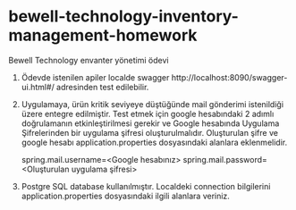 # bewell-technology-inventory-management-homework
Bewell Technology envanter yönetimi ödevi

1. Ödevde istenilen apiler localde swagger http://localhost:8090/swagger-ui.html#/ adresinden test edilebilir.
2. Uygulamaya, ürün kritik seviyeye düştüğünde mail gönderimi istenildiği üzere entegre edilmiştir. Test etmek için google hesabındaki 2 adımlı doğrulamanın                etkinleştirilmesi gerekir ve Google hesabında Uygulama Şifrelerinden bir uygulama şifresi oluşturulmalıdır. Oluşturulan şifre ve google hesabı
   application.properties dosyasındaki alanlara eklenmelidir.
   
   spring.mail.username=<Google hesabınız>
   spring.mail.password=<Oluşturulan uygulama şifresi>
   
3. Postgre SQL database kullanılmıştır. Localdeki connection bilgilerini application.properties dosyasındaki ilgili alanlara veriniz.
